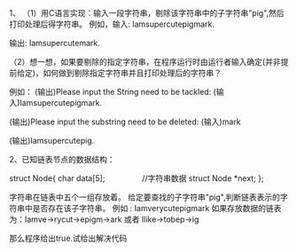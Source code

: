 1、
（1）用C语言实现：输入一段字符串，剔除该字符串中的子字符串"pig",然后打印处理后得字符串。
例如，输入:
Iamsupercutepigmark.


输出:
Iamsupercutemark.



（2）想一想，如果要剔除的指定字符串，在程序运行时由运行者输入确定(并非提前给定)，如何做到剔除指定字符串并且打印处理后的字符串？

例如：
(输出)Please input the String need to be tackled:
(输入)Iamsupercutepigmark.



(输出)Please input the substring need to be deleted:
(输入)mark



(输出)Iamsupercutepig.



2、已知链表节点的数据结构：



struct Node{
	char data[5];                  //字符串数据
	struct Node *next;
};


字符串在链表中五个一组存放着。 给定要查找的子字符串"pig",判断链表表示的字符串中是否存在该子字符串。
例如 : 
Iamverycutepigmark
如果存放数据的链表为：Iamve->rycut->epigm->ark 或者 Ilike->tobep->ig

那么程序给出true.试给出解决代码
